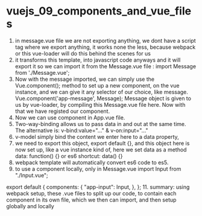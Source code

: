 # vuejs_09_components_and_vue_files

1. in message.vue file we are not exporting anything, we dont have a script tag where we export anything, it works none the less, because webpack or this vue-loader will do this behind the scenes for us
4. it transforms this template, into javascript code anyways and it will export it so we can import it from the Message.vue file : import Message from './Message.vue';
5. Now with the message imported, we can simply use the Vue.component(); method to set up a new component, on the vue instance, and we can give it any selector of our choice, like message.
Vue.component('app-message', Message);
Message object is given to us by vue-loader, by compiling this Message.vue file here. Now with that we have registed our component.
6. Now we can use <app-message></app-message> component in App.vue file.
7. Two-way-binding allows us to pass data in and out at the same time. The alternative is: v-bind:value="..." & v-on:input="..."
8. v-model simply bind the content we enter here to a data property, 
9. we need to export this object, export default {}, and this object here is now set up, like a vue instance kind of, here we set data as a method
data: function() {} or 
es6 shortcut: data() {}
10. webpack template will automatically convert es6 code to es5.
10. to use a component locally, only in Message.vue
import Input from "./Input.vue";

export default {
  components: {
    "app-input": Input,
  },
};
11. summary: using webpack setup, these .vue files to split up our code, to contain each component in its own file, which we then can import, and then setup globally and locally
